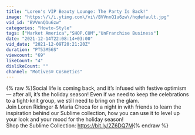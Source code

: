 ```yaml
---
title: "Loren's VIP Beauty Lounge: The Party Is Back!"
image: "https:\/\/i.ytimg.com\/vi\/BVVnnQ1u6zw\/hqdefault.jpg"
vid_id: "BVVnnQ1u6zw"
categories: "Howto-Style"
tags: ["Market America","SHOP.COM","UnFranchise Business"]
date: "2021-12-14T22:08:14+03:00"
vid_date: "2021-12-09T20:21:20Z"
duration: "PT53M56S"
viewcount: "69"
likeCount: "4"
dislikeCount: ""
channel: "Motives® Cosmetics"
---
```

{% raw %}Social life is coming back, and it’s infused with festive optimism — after all, it’s the holiday season! Even if we need to keep the celebrations to a tight-knit group, we still need to bring on the glam.<br />Join Loren Ridinger &amp; Maria Checa for a night in with friends to learn the inspiration behind our Sublime collection, how you can use it to level up your look and your mood for the holiday season!<br />Shop the Sublime Collection: <a rel="nofollow" target="blank" href="https://bit.ly/2Z6DQ7M">https://bit.ly/2Z6DQ7M</a>{% endraw %}
